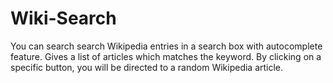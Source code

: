 # Wiki-Search

You can search search Wikipedia entries in a search box with autocomplete feature.
Gives a list of articles which matches the keyword.
By clicking on a specific button, you will be directed to a random Wikipedia article.
